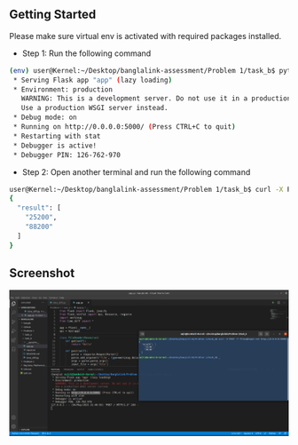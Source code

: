 ## Getting Started
Please make sure virtual env is activated with required packages installed.

* Step 1: Run the following command
```bash
(env) user@Kernel:~/Desktop/banglalink-assessment/Problem 1/task_b$ python app.py
 * Serving Flask app "app" (lazy loading)
 * Environment: production
   WARNING: This is a development server. Do not use it in a production deployment.
   Use a production WSGI server instead.
 * Debug mode: on
 * Running on http://0.0.0.0:5000/ (Press CTRL+C to quit)
 * Restarting with stat
 * Debugger is active!
 * Debugger PIN: 126-762-970
```

* Step 2: Open another terminal and run the following command
```bash
user@Kernel:~/Desktop/banglalink-assessment/Problem 1/task_b$ curl -X POST -F file=@input.txt http://0.0.0.0:5000/
{
  "result": [
    "25200", 
    "88200"
  ]
}
```

## Screenshot
![GitHub Logo](https://github.com/sujitdebnath/banglalink-assessment/blob/master/Problem%201/task_b/task_b_output.png)
